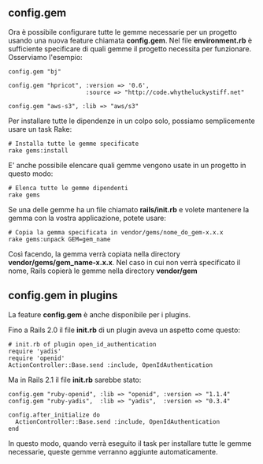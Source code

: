## config.gem

Ora è possibile configurare tutte le gemme necessarie per un progetto usando una nuova feature chiamata **config.gem**. Nel file **environment.rb** è sufficiente specificare di quali gemme il progetto necessita per funzionare. Osserviamo l'esempio:

	config.gem "bj" 

	config.gem "hpricot", :version => '0.6',
	                      :source => "http://code.whytheluckystiff.net" 

	config.gem "aws-s3", :lib => "aws/s3"

Per installare tutte le dipendenze in un colpo solo, possiamo semplicemente usare un task Rake:

	# Installa tutte le gemme specificate
	rake gems:install

E' anche possibile elencare quali gemme vengono usate in un progetto in questo modo: 

	# Elenca tutte le gemme dipendenti
	rake gems

Se una delle gemme ha un file chiamato **rails/init.rb** e volete mantenere la gemma con la vostra applicazione, potete usare:

	# Copia la gemma specificata in vendor/gems/nome_do_gem-x.x.x
	rake gems:unpack GEM=gem_name

Così facendo, la gemma verrà copiata nella directory **vendor/gems/gem\_name-x.x.x**. Nel caso in cui non verrà specificato il nome, Rails copierà le gemme nella directory **vendor/gem**

## config.gem in plugins

La feature **config.gem** è anche disponibile per i plugins.

Fino a Rails 2.0 il file **init.rb** di un plugin aveva un aspetto come questo:

	# init.rb of plugin open_id_authentication
	require 'yadis' 
	require 'openid' 
	ActionController::Base.send :include, OpenIdAuthentication 

Ma in Rails 2.1 il file **init.rb** sarebbe stato:

	config.gem "ruby-openid", :lib => "openid", :version => "1.1.4"
	config.gem "ruby-yadis",  :lib => "yadis",  :version => "0.3.4" 

	config.after_initialize do
	  ActionController::Base.send :include, OpenIdAuthentication
	end

In questo modo, quando verrà eseguito il task per installare tutte le gemme necessarie, queste gemme verranno aggiunte automaticamente.